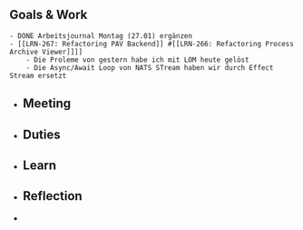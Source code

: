 ## Goals & Work
	- DONE Arbeitsjournal Montag (27.01) ergänzen
	- [[LRN-267: Refactoring PAV Backend]] #[[LRN-266: Refactoring Process Archive Viewer]]]]
		- Die Proleme von gestern habe ich mit LOM heute gelöst
		- Die Async/Await Loop von NATS STream haben wir durch Effect Stream ersetzt
- ## Meeting
- ## Duties
- ## Learn
- ## Reflection
-